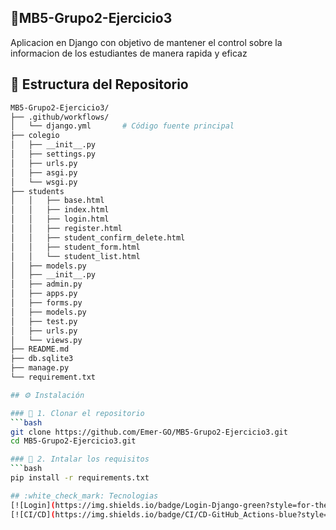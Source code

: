 ## 📌MB5-Grupo2-Ejercicio3

Aplicacion en Django con objetivo de mantener el control sobre la informacion de los estudiantes de manera rapida y eficaz

## 📂 Estructura del Repositorio
```bash
MB5-Grupo2-Ejercicio3/
├── .github/workflows/
│   └── django.yml       # Código fuente principal
├── colegio
│   ├── __init__.py
│   ├── settings.py
│   ├── urls.py
│   ├── asgi.py
│   └── wsgi.py
├── students
│   │   ├── base.html
│   │   ├── index.html
│   │   ├── login.html
│   │   ├── register.html
│   │   ├── student_confirm_delete.html
│   │   ├── student_form.html
│   │   └── student_list.html
│   ├── models.py
│   ├── __init__.py
│   ├── admin.py
│   ├── apps.py
│   ├── forms.py
│   ├── models.py
│   ├── test.py
│   ├── urls.py
│   └── views.py
├── README.md
├── db.sqlite3
├── manage.py
└── requirement.txt

## ⚙️ Instalación

### 🔽 1. Clonar el repositorio
```bash
git clone https://github.com/Emer-GO/MB5-Grupo2-Ejercicio3.git
cd MB5-Grupo2-Ejercicio3.git

### 🔽 2. Intalar los requisitos
```bash
pip install -r requirements.txt

## :white_check_mark: Tecnologias
[![Login](https://img.shields.io/badge/Login-Django-green?style=for-the-badge&logo=django)]()
[![CI/CD](https://img.shields.io/badge/CI/CD-GitHub_Actions-blue?style=for-the-badge&logo=githubactions)]()

